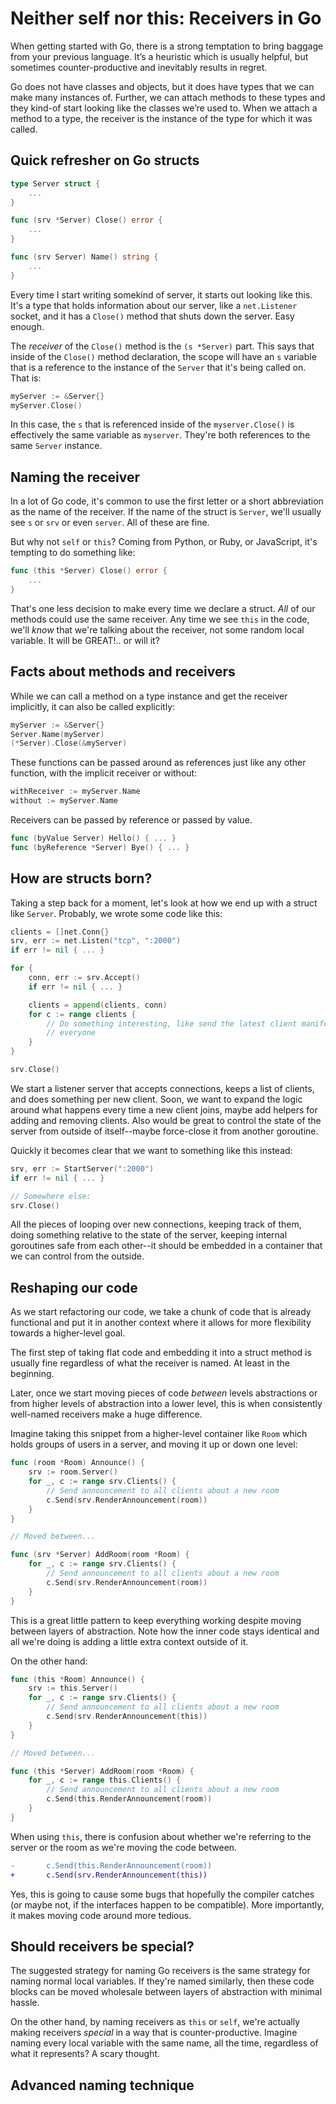 # Neither self nor this: Receivers in Go

When getting started with Go, there is a strong temptation to bring baggage from
your previous language. It’s a heuristic which is usually helpful, but sometimes
counter-productive and inevitably results in regret.

Go does not have classes and objects, but it does have types that we can make
many instances of. Further, we can attach methods to these types and they
kind-of start looking like the classes we’re used to. When we attach a method
to a type, the receiver is the instance of the type for which it was called.


## Quick refresher on Go structs

```go
type Server struct {
    ...
}

func (srv *Server) Close() error {
    ...
}

func (srv Server) Name() string {
    ...
}
```

Every time I start writing somekind of server, it starts out looking like this.  
It's a type that holds information about our server, like a `net.Listener` 
socket, and it has a `Close()` method that shuts down the server. Easy enough.

The *receiver* of the `Close()` method is the `(s *Server)` part. This says that 
inside of the `Close()` method declaration, the scope will have an `s` variable 
that is a reference to the instance of the `Server` that it's being called on.  
That is:

```go
myServer := &Server{}
myServer.Close()
```

In this case, the `s` that is referenced inside of the `myserver.Close()` is 
effectively the same variable as `myserver`. They're both references to the same 
`Server` instance.

## Naming the receiver

In a lot of Go code, it's common to use the first letter or a short abbreviation 
as the name of the receiver. If the name of the struct is `Server`, we'll 
usually see `s` or `srv` or even `server`. All of these are fine.

But why not `self` or `this`? Coming from Python, or Ruby, or JavaScript, it's 
tempting to do something like:

```go
func (this *Server) Close() error {
    ...
}
```

That's one less decision to make every time we declare a struct. *All* of our 
methods could use the same receiver. Any time we see `this` in the code, we'll 
*know* that we're talking about the receiver, not some random local variable. It 
will be GREAT!.. or will it?

## Facts about methods and receivers

While we can call a method on a type instance and get the receiver implicitly, 
it can also be called explicitly:

```go
myServer := &Server{}
Server.Name(myServer)
(*Server).Close(&myServer)
```

These functions can be passed around as references just like any other function, 
with the implicit receiver or without:

```go
withReceiver := myServer.Name
without := myServer.Name
```

Receivers can be passed by reference or passed by value.

```go
func (byValue Server) Hello() { ... }
func (byReference *Server) Bye() { ... }
```

## How are structs born?

Taking a step back for a moment, let's look at how we end up with a struct like 
`Server`. Probably, we wrote some code like this:

```go
clients = []net.Conn{}
srv, err := net.Listen("tcp", ":2000")
if err != nil { ... }

for {
    conn, err := srv.Accept()
    if err != nil { ... }

    clients = append(clients, conn)
    for c := range clients {
        // Do something interesting, like send the latest client manifest to 
        // everyone
    }
}

srv.Close()
```

We start a listener server that accepts connections, keeps a list of clients, 
and does something per new client. Soon, we want to expand the logic around what 
happens every time a new client joins, maybe add helpers for adding and removing 
clients. Also would be great to control the state of the server from outside of 
itself--maybe force-close it from another goroutine.

Quickly it becomes clear that we want to something like this instead:

```go
srv, err := StartServer(":2000")
if err != nil { ... }

// Somewhere else:
srv.Close()
```

All the pieces of looping over new connections, keeping track of them, doing 
something relative to the state of the server, keeping internal goroutines safe 
from each other--it should be embedded in a container that we can control from 
the outside.


## Reshaping our code

As we start refactoring our code, we take a chunk of code that is already 
functional and put it in another context where it allows for more flexibility 
towards a higher-level goal.

The first step of taking flat code and embedding it into a struct method is 
usually fine regardless of what the receiver is named. At least in the 
beginning.

Later, once we start moving pieces of code *between* levels abstractions or from 
higher levels of abstraction into a lower level, this is when consistently 
well-named receivers make a huge difference.

Imagine taking this snippet from a higher-level container like `Room` which 
holds groups of users in a server, and moving it up or down one level:

```go
func (room *Room) Announce() {
    srv := room.Server()
    for _, c := range srv.Clients() {
        // Send announcement to all clients about a new room
        c.Send(srv.RenderAnnouncement(room))
    }
}

// Moved between...

func (srv *Server) AddRoom(room *Room) {
    for _, c := range srv.Clients() {
        // Send announcement to all clients about a new room
        c.Send(srv.RenderAnnouncement(room))
    }
}
```

This is a great little pattern to keep everything working despite moving between 
layers of abstraction. Note how the inner code stays identical and all we're 
doing is adding a little extra context outside of it.

On the other hand:

```go
func (this *Room) Announce() {
    srv := this.Server()
    for _, c := range srv.Clients() {
        // Send announcement to all clients about a new room
        c.Send(srv.RenderAnnouncement(this))
    }
}

// Moved between...

func (this *Server) AddRoom(room *Room) {
    for _, c := range this.Clients() {
        // Send announcement to all clients about a new room
        c.Send(this.RenderAnnouncement(room))
    }
}
```

When using `this`, there is confusion about whether we're referring to the 
server or the room as we're moving the code between.

```diff
-       c.Send(this.RenderAnnouncement(room))
+       c.Send(srv.RenderAnnouncement(this))
```

Yes, this is going to cause some bugs that hopefully the compiler catches (or 
maybe not, if the interfaces happen to be compatible). More importantly, it 
makes moving code around more tedious.


## Should receivers be special?

The suggested strategy for naming Go receivers is the same strategy for naming 
normal local variables. If they're named similarly, then these code blocks can 
be moved wholesale between layers of abstraction with minimal hassle.

On the other hand, by naming receivers as `this` or `self`, we're actually 
making receivers *special* in a way that is counter-productive. Imagine naming 
every local variable with the same name, all the time, regardless of what it 
represents? A scary thought.


## Advanced naming technique


